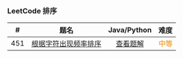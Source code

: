 ### LeetCode 排序

|  #   |                             题名                             |                   Java/Python                   |                    难度                     |
| :--: | :----------------------------------------------------------: | :---------------------------------------------: | :-----------------------------------------: |
| 451  | [根据字符出现频率排序](https://leetcode-cn.com/problems/sort-characters-by-frequency/) | [查看题解](451-sort-characters-by-frequency.md) | <strong style="color:#f0ad4e">中等</strong> |

